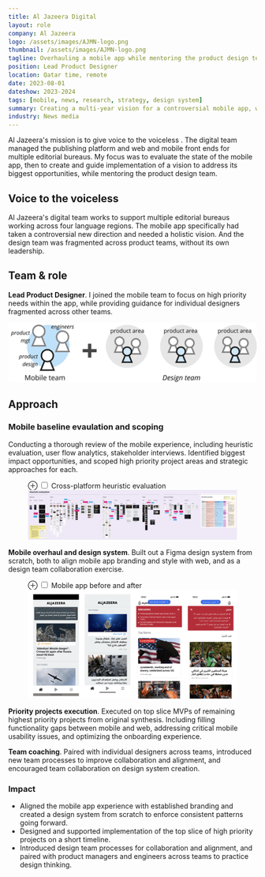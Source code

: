 ```yaml
---
title: Al Jazeera Digital
layout: role
company: Al Jazeera
logo: /assets/images/AJMN-logo.png
thumbnail: /assets/images/AJMN-logo.png
tagline: Overhauling a mobile app while mentoring the product design team
position: Lead Product Designer
location: Qatar time, remote
date: 2023-08-01
dateshow: 2023-2024
tags: [mobile, news, research, strategy, design system]
summary: Creating a multi-year vision for a controversial mobile app, while providing mentorship and process leadership on the design team.
industry: News media
---
```


Al Jazeera's mission is to give voice to the voiceless
. The digital team managed the publishing platform and web and mobile front ends for multiple editorial bureaus. My focus was to evaluate the state of the mobile app, then to create and guide implementation of a vision to address its biggest opportunities, while mentoring the product design team.

## Voice to the voiceless

Al Jazeera's digital team works to support multiple editorial bureaus working across four language regions. The mobile app specifically had taken a controversial new direction and needed a holistic vision. And the design team was fragmented across product teams, without its own leadership.

## Team & role

**Lead Product Designer**. I joined the mobile team to focus on high priority needs within the app, while providing guidance for individual designers fragmented across other teams.

<img src="/assets/images/AJ-team.png">

## Approach

### Mobile baseline evaulation and scoping

Conducting a thorough review of the mobile experience, including heuristic evaluation, user flow analytics, stakeholder interviews. Identified biggest impact opportunities, and scoped high priority project areas and strategic approaches for each.

<figure>
	<label for="mn-heuristic" class="margin-toggle">⊕</label>
	<input type="checkbox" id="mn-heuristic" class="margin-toggle">
	<span class="marginnote">Cross-platform heuristic evaluation</span>
	<img src="/assets/images/AJ-heuristics.jpg" alt="Heuristic evaluation">
</figure>

**Mobile overhaul and design system**. Built out a Figma design system from scratch, both to align mobile app branding and style with web, and as a design team collaboration exercise.

<figure>
	<label for="mn-comparison" class="margin-toggle">⊕</label>
	<input type="checkbox" id="mn-comparison" class="margin-toggle">
	<span class="marginnote">Mobile app before and after</span>
	<img src="/assets/images/AJ-UMP-comparison.png" alt="Al Jazeera mobile before after">
</figure>

<!--
[design system]
<figure>
	<label for="mn-comparison" class="margin-toggle">⊕</label>
	<input type="checkbox" id="mn-comparison" class="margin-toggle">
	<span class="marginnote">note</span>
	<img src="/assets/images/AJ-UMP-comparison.png" alt="Al Jazeera mobile before after">
</figure>

<label for="mn-mobile" class="margin-toggle">⊕</label>
<input type="checkbox" id="mn-mobile" class="margin-toggle"/>
<span class="marginnote">
  <img src="/assets/images/AJ-UMP-comparison.png" alt="Al Jazeera mobile before after">
  Before anda after
</span>
-->

**Priority projects execution**. Executed on top slice MVPs of remaining highest priority projects from original synthesis. Including filling functionality gaps between mobile and web, addressing critical mobile usability issues, and optimizing the onboarding experience.  

<!-- [fire list] -->

**Team coaching**. Paired with individual designers across teams, introduced new team processes to improve collaboration and alignment, and encouraged team collaboration on design system creation.

<!-- [design file? or n/a] -->

### Impact

- Aligned the mobile app experience with established branding and created a design system from scratch to enforce consistent patterns going forward.
- Designed and supported implementation of the top slice of high priority projects on a short timeline.
- Introduced design team processes for collaboration and alignment, and paired with product managers and engineers across teams to practice design thinking.

